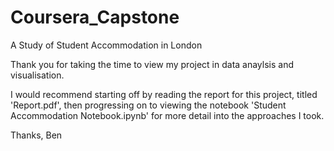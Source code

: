 # Coursera_Capstone
A Study of Student Accommodation in London

Thank you for taking the time to view my project in data anaylsis and visualisation.

I would recommend starting off by reading the report for this project, titled 'Report.pdf', then progressing on to viewing the notebook 'Student Accommodation Notebook.ipynb' for more detail into the approaches I took.

Thanks,
Ben
